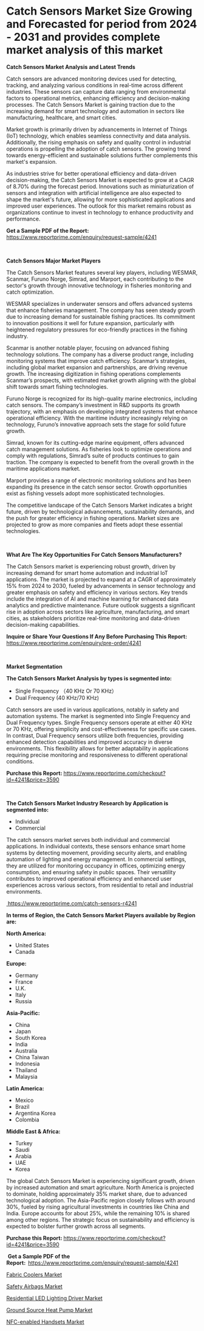 <p><h1>Catch Sensors Market Size Growing and Forecasted for period from 2024 - 2031 and provides complete market analysis of this market</h1></p><p><strong>Catch Sensors Market Analysis and Latest Trends</strong></p>
<p><p>Catch sensors are advanced monitoring devices used for detecting, tracking, and analyzing various conditions in real-time across different industries. These sensors can capture data ranging from environmental factors to operational metrics, enhancing efficiency and decision-making processes. The Catch Sensors Market is gaining traction due to the increasing demand for smart technology and automation in sectors like manufacturing, healthcare, and smart cities.</p><p>Market growth is primarily driven by advancements in Internet of Things (IoT) technology, which enables seamless connectivity and data analysis. Additionally, the rising emphasis on safety and quality control in industrial operations is propelling the adoption of catch sensors. The growing trend towards energy-efficient and sustainable solutions further complements this market's expansion.</p><p>As industries strive for better operational efficiency and data-driven decision-making, the Catch Sensors Market is expected to grow at a CAGR of 8.70% during the forecast period. Innovations such as miniaturization of sensors and integration with artificial intelligence are also expected to shape the market's future, allowing for more sophisticated applications and improved user experiences. The outlook for this market remains robust as organizations continue to invest in technology to enhance productivity and performance.</p></p>
<p><strong>Get a Sample PDF of the Report:&nbsp;</strong> <a href="https://www.reportprime.com/enquiry/request-sample/4241">https://www.reportprime.com/enquiry/request-sample/4241</a></p>
<p>&nbsp;</p>
<p><strong>Catch Sensors Major Market Players</strong></p>
<p><p>The Catch Sensors Market features several key players, including WESMAR, Scanmar, Furuno Norge, Simrad, and Marport, each contributing to the sector's growth through innovative technology in fisheries monitoring and catch optimization.</p><p>WESMAR specializes in underwater sensors and offers advanced systems that enhance fisheries management. The company has seen steady growth due to increasing demand for sustainable fishing practices. Its commitment to innovation positions it well for future expansion, particularly with heightened regulatory pressures for eco-friendly practices in the fishing industry.</p><p>Scanmar is another notable player, focusing on advanced fishing technology solutions. The company has a diverse product range, including monitoring systems that improve catch efficiency. Scanmar’s strategies, including global market expansion and partnerships, are driving revenue growth. The increasing digitization in fishing operations complements Scanmar’s prospects, with estimated market growth aligning with the global shift towards smart fishing technologies.</p><p>Furuno Norge is recognized for its high-quality marine electronics, including catch sensors. The company’s investment in R&D supports its growth trajectory, with an emphasis on developing integrated systems that enhance operational efficiency. With the maritime industry increasingly relying on technology, Furuno’s innovative approach sets the stage for solid future growth.</p><p>Simrad, known for its cutting-edge marine equipment, offers advanced catch management solutions. As fisheries look to optimize operations and comply with regulations, Simrad’s suite of products continues to gain traction. The company is expected to benefit from the overall growth in the maritime applications market.</p><p>Marport provides a range of electronic monitoring solutions and has been expanding its presence in the catch sensor sector. Growth opportunities exist as fishing vessels adopt more sophisticated technologies.</p><p>The competitive landscape of the Catch Sensors Market indicates a bright future, driven by technological advancements, sustainability demands, and the push for greater efficiency in fishing operations. Market sizes are projected to grow as more companies and fleets adopt these essential technologies.</p></p>
<p>&nbsp;</p>
<p><strong>What Are The Key Opportunities For Catch Sensors Manufacturers?</strong></p>
<p><p>The Catch Sensors market is experiencing robust growth, driven by increasing demand for smart home automation and industrial IoT applications. The market is projected to expand at a CAGR of approximately 15% from 2024 to 2030, fueled by advancements in sensor technology and greater emphasis on safety and efficiency in various sectors. Key trends include the integration of AI and machine learning for enhanced data analytics and predictive maintenance. Future outlook suggests a significant rise in adoption across sectors like agriculture, manufacturing, and smart cities, as stakeholders prioritize real-time monitoring and data-driven decision-making capabilities.</p></p>
<p><strong>Inquire or Share Your Questions If Any Before Purchasing This Report:</strong> <a href="https://www.reportprime.com/enquiry/pre-order/4241">https://www.reportprime.com/enquiry/pre-order/4241</a></p>
<p>&nbsp;</p>
<p><strong>Market Segmentation</strong></p>
<p><strong>The Catch Sensors Market Analysis by types is segmented into:</strong></p>
<p><ul><li>Single Frequency （40 KHz Or 70 KHz）</li><li>Dual Frequency (40 KHz/70 KHz)</li></ul></p>
<p><p>Catch sensors are used in various applications, notably in safety and automation systems. The market is segmented into Single Frequency and Dual Frequency types. Single Frequency sensors operate at either 40 KHz or 70 KHz, offering simplicity and cost-effectiveness for specific use cases. In contrast, Dual Frequency sensors utilize both frequencies, providing enhanced detection capabilities and improved accuracy in diverse environments. This flexibility allows for better adaptability in applications requiring precise monitoring and responsiveness to different operational conditions.</p></p>
<p><strong>Purchase this Report:&nbsp;</strong><a href="https://www.reportprime.com/checkout?id=4241&price=3590">https://www.reportprime.com/checkout?id=4241&price=3590</a></p>
<p>&nbsp;</p>
<p><strong>The Catch Sensors Market Industry Research by Application is segmented into:</strong></p>
<p><ul><li>Individual</li><li>Commercial</li></ul></p>
<p><p>The catch sensors market serves both individual and commercial applications. In individual contexts, these sensors enhance smart home systems by detecting movement, providing security alerts, and enabling automation of lighting and energy management. In commercial settings, they are utilized for monitoring occupancy in offices, optimizing energy consumption, and ensuring safety in public spaces. Their versatility contributes to improved operational efficiency and enhanced user experiences across various sectors, from residential to retail and industrial environments.</p></p>
<p><a href="https://www.reportprime.com/catch-sensors-r4241">&nbsp;https://www.reportprime.com/catch-sensors-r4241</a></p>
<p><strong>In terms of Region, the Catch Sensors Market Players available by Region are:</strong></p>
<p>
    <p> <strong> North America: </strong>
        <ul>
            <li>United States</li>
            <li>Canada</li>
        </ul>
        </p> 
    <p> <strong> Europe: </strong>
        <ul>
            <li>Germany</li>
            <li>France</li>
            <li>U.K.</li>
            <li>Italy</li>
            <li>Russia</li>
        </ul>
        </p> 
    <p> <strong> Asia-Pacific: </strong>
        <ul>
            <li>China</li>
            <li>Japan</li>
            <li>South Korea</li>
            <li>India</li>
            <li>Australia</li>
            <li>China Taiwan</li>
            <li>Indonesia</li>
            <li>Thailand</li>
            <li>Malaysia</li>
        </ul>
        </p> 
    <p> <strong> Latin America: </strong>
        <ul>
            <li>Mexico</li>
            <li>Brazil</li>
            <li>Argentina Korea</li>
            <li>Colombia</li>
        </ul>
        </p> 
    <p> <strong> Middle East & Africa: </strong>
        <ul>
            <li>Turkey</li>
            <li>Saudi</li>
            <li>Arabia</li>
            <li>UAE</li>
            <li>Korea</li>
        </ul>
    </p>
    </p>
<p><p>The global Catch Sensors Market is experiencing significant growth, driven by increased automation and smart agriculture. North America is projected to dominate, holding approximately 35% market share, due to advanced technological adoption. The Asia-Pacific region closely follows with around 30%, fueled by rising agricultural investments in countries like China and India. Europe accounts for about 25%, while the remaining 10% is shared among other regions. The strategic focus on sustainability and efficiency is expected to bolster further growth across all segments.</p></p>
<p><strong>Purchase this Report: </strong><a href="https://www.reportprime.com/checkout?id=4241&price=3590">https://www.reportprime.com/checkout?id=4241&price=3590</a></p>
<p>&nbsp;<strong>Get a Sample PDF of the Report:&nbsp;&nbsp;</strong><a href="https://www.reportprime.com/enquiry/request-sample/4241">https://www.reportprime.com/enquiry/request-sample/4241</a></p>
<p><strong></strong></p>
<p><p><a href="https://www.linkedin.com/pulse/booming-fabric-coolers-market-sector-analysis-growth-2pdzc?trackingId=MlFDoqpHRMCE87TN6IJvTw%3D%3D">Fabric Coolers Market</a></p><p><a href="https://issuu.com/reportprime-2/docs/safety-airbags-market-size-2030.ppt_8acf9997cbfe38">Safety Airbags Market</a></p><p><a href="https://github.com/joannesouthgate/Market-Research-Report-List-4/blob/main/residential-led-lighting-driver-market.md">Residential LED Lighting Driver Market</a></p><p><a href="https://www.linkedin.com/pulse/ground-source-heat-pump-industry-analysis-report-its-ghchc?trackingId=q9%2BdSBjTRg%2B9P5lQSLxcBA%3D%3D">Ground Source Heat Pump Market</a></p><p><a href="https://issuu.com/reportprime-2/docs/nfc-enabled-handsets-market-size-20_aa4c53164e8a0f">NFC-enabled Handsets Market</a></p></p>